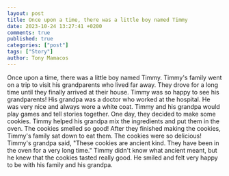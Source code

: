 ```yaml
---
layout: post
title: Once upon a time, there was a little boy named Timmy
date: 2023-10-24 13:27:41 +0200
comments: true
published: true
categories: ["post"]
tags: ["Story"]
author: Tony Mamacos
---
```

Once upon a time, there was a little boy named Timmy. Timmy's family went on a trip to visit his grandparents who lived far away. They drove for a long time until they finally arrived at their house. Timmy was so happy to see his grandparents!
His grandpa was a doctor who worked at the hospital. He was very nice and always wore a white coat. Timmy and his grandpa would play games and tell stories together. One day, they decided to make some cookies. Timmy helped his grandpa mix the ingredients and put them in the oven. The cookies smelled so good!
After they finished making the cookies, Timmy's family sat down to eat them. The cookies were so delicious! Timmy's grandpa said, "These cookies are ancient kind. They have been in the oven for a very long time." Timmy didn't know what ancient meant, but he knew that the cookies tasted really good. He smiled and felt very happy to be with his family and his grandpa.
